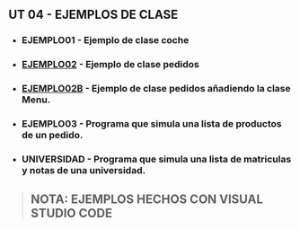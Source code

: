 ## UT 04 - EJEMPLOS DE CLASE
- ### EJEMPLO01 - Ejemplo de clase coche
- ### [EJEMPLO02](EJEMPLO02.zip) - Ejemplo de clase pedidos
- ### [EJEMPLO02B](EJEMPLO02B.zip) - Ejemplo de clase pedidos añadiendo la clase Menu.
- ### EJEMPLO03 - Programa que simula una lista de productos de un pedido.
- ### UNIVERSIDAD - Programa que simula una lista de matriculas y notas de una universidad.
> ## NOTA: EJEMPLOS HECHOS CON VISUAL STUDIO CODE
